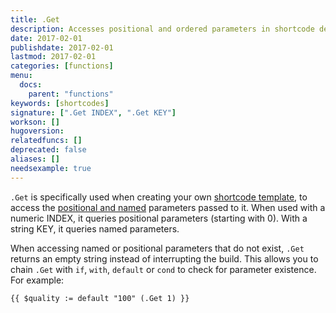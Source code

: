 ```yaml
---
title: .Get
description: Accesses positional and ordered parameters in shortcode declaration.
date: 2017-02-01
publishdate: 2017-02-01
lastmod: 2017-02-01
categories: [functions]
menu:
  docs:
    parent: "functions"
keywords: [shortcodes]
signature: [".Get INDEX", ".Get KEY"]
workson: []
hugoversion:
relatedfuncs: []
deprecated: false
aliases: []
needsexample: true
---
```


`.Get` is specifically used when creating your own [shortcode template][sc], to access the [positional and named](/templates/shortcode-templates/#positional-vs-named-parameters) parameters passed to it. When used with a numeric INDEX, it queries positional parameters (starting with 0). With a string KEY, it queries named parameters.

When accessing named or positional parameters that do not exist, `.Get` returns an empty string instead of interrupting the build. This allows you to chain `.Get` with `if`, `with`, `default` or `cond` to check for parameter existence. For example:

```go-html-template
{{ $quality := default "100" (.Get 1) }}
```

[sc]: /templates/shortcode-templates/

